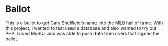 # Ballot

This is a ballot to get Gary Sheffield's name into the MLB hall of fame.
With this project, I wanted to test used a database and also wanted to try out PHP. I used MySQL and was
able to push data from users that signed the ballot.
